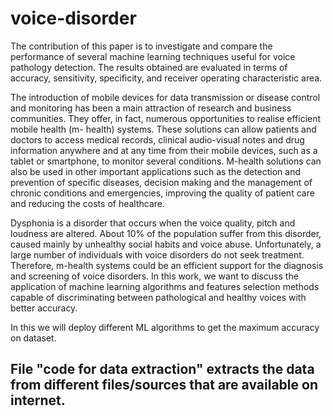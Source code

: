 # voice-disorder

The contribution of this paper is to investigate and compare the performance of several machine learning techniques useful for voice pathology detection. The results obtained are evaluated in terms of accuracy, sensitivity, specificity, and receiver operating characteristic area. 

The introduction of mobile devices for data transmission or disease control and monitoring has been a main attraction of research and business communities. They offer, in fact, numerous opportunities to realise efficient mobile health (m- health) systems. These solutions can allow patients and doctors to access medical records, clinical audio-visual notes and drug information anywhere and at any time from their mobile devices, such as a tablet or smartphone, to monitor several conditions. M-health solutions can also be used in other important applications such as the detection and prevention of specific diseases, decision making and the management of chronic conditions and emergencies, improving the quality of patient care and reducing the costs of healthcare.

Dysphonia is a disorder that occurs when the voice quality, pitch and loudness are altered. About 10% of the population suffer from this disorder, caused mainly by unhealthy social habits and voice abuse. Unfortunately, a large number of individuals with voice disorders do not seek treatment. Therefore, m-health systems could be an efficient support for the diagnosis and screening of voice disorders.
In this work, we want to discuss the application of machine learning algorithms and features selection methods capable of discriminating between pathological and healthy voices with better accuracy.

In this we will deploy different ML algorithms to get the maximum accuracy on dataset.



## File "code for data extraction" extracts the data from different files/sources that are available on internet.
















